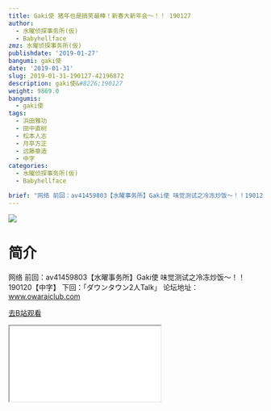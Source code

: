 ```yaml
---
title: Gaki使 猪年也是搞笑最棒！新春大新年会～！！ 190127
author:
  - 水曜侦探事务所(仮)
  - Babyhellface
zmz: 水曜侦探事务所(仮)
publishdate: '2019-01-27'
bangumi: gaki使
date: '2019-01-31'
slug: 2019-01-31-190127-42196872
description: gaki使&#8226;190127
weight: 9869.0
bangumis:
  - gaki使
tags:
  - 浜田雅功
  - 田中直树
  - 松本人志
  - 月亭方正
  - 远藤章造
  - 中字
categories:
  - 水曜侦探事务所(仮)
  - Babyhellface

brief: "网络 前回：av41459803【水曜事务所】Gaki使 味觉测试之冷冻炒饭～！！190120【中字】 下回：「ダウンタウン2人Talk」 论坛地址：www.owaraiclub.com"
---
```

![](https://i.imgur.com/X22PykS.jpg)
# 简介  
网络
前回：av41459803【水曜事务所】Gaki使 味觉测试之冷冻炒饭～！！190120【中字】
下回：「ダウンタウン2人Talk」
论坛地址：www.owaraiclub.com  

[去B站观看](https://www.bilibili.com/video/av42196872/)
<div class ="resp-container"><iframe class="testiframe" src="//player.bilibili.com/player.html?aid=42196872"", scrolling="no", allowfullscreen="true" > </iframe></div> 
